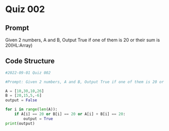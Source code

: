 # Quiz 002

## Prompt
Given 2 numbers, A and B, Output True if one of them is 20 or their sum is 20(HL:Array)

## Code Structure 
```.py
#2022-09-01 Quiz 002

#Prompt: Given 2 numbers, A and B, Output True if one of them is 20 or their sum is 20(HL:Array)

A = [10,30,10,26]
B = [20,15,5,-6]
output = False

for i in range(len(A)):
    if A[i] == 20 or B[i] == 20 or A[i] + B[i] == 20:
        output = True
print(output)

```
